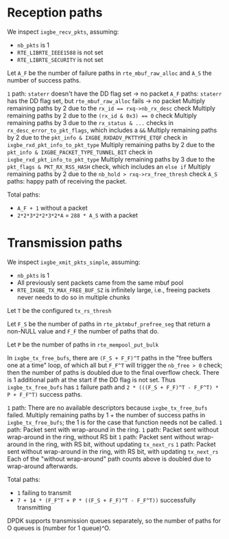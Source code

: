 # Reception paths

We inspect `ixgbe_recv_pkts`, assuming:
- `nb_pkts` is 1
- `RTE_LIBRTE_IEEE1588` is not set
- `RTE_LIBRTE_SECURITY` is not set

Let `A_F` be the number of failure paths in `rte_mbuf_raw_alloc` and `A_S` the number of success paths.

`1` path: `staterr` doesn't have the DD flag set -> no packet
`A_F` paths: `staterr` has the DD flag set, but `rte_mbuf_raw_alloc` fails -> no packet
Multiply remaining paths by 2 due to the `rx_id == rxq->nb_rx_desc` check
Multiply remaining paths by 2 due to the `(rx_id & 0x3) == 0` check
Multiply remaining paths by 3 due to the `rx_status & ...` checks in `rx_desc_error_to_pkt_flags`, which includes a `&&`
Multiply remaining paths by 2 due to the `pkt_info & IXGBE_RXDADV_PKTTYPE_ETQF` check in `ixgbe_rxd_pkt_info_to_pkt_type`
Multiply remaining paths by 2 due to the `pkt_info & IXGBE_PACKET_TYPE_TUNNEL_BIT` check in `ixgbe_rxd_pkt_info_to_pkt_type`
Multiply remaining paths by 3 due to the `pkt_flags & PKT_RX_RSS_HASH` check, which includes an `else if`
Multiply remaining paths by 2 due to the `nb_hold > rxq->rx_free_thresh` check
`A_S` paths: happy path of receiving the packet.

Total paths:
- `A_F + 1` without a packet
- `2*2*3*2*2*3*2*A` = `288 * A_S` with a packet


# Transmission paths

We inspect `ixgbe_xmit_pkts_simple`, assuming:
- `nb_pkts` is 1
- All previously sent packets came from the same mbuf pool
- `RTE_IXGBE_TX_MAX_FREE_BUF_SZ` is infinitely large, i.e., freeing packets never needs to do so in multiple chunks

Let `T` be the configured `tx_rs_thresh`

Let `F_S` be the number of paths in `rte_pktmbuf_prefree_seg` that return a non-NULL value and `F_F` the number of paths that do.

Let `P` be the number of paths in `rte_mempool_put_bulk`

In `ixgbe_tx_free_bufs`, there are `(F_S + F_F)^T` paths in the "free buffers one at a time" loop,
of which all but `F_F^T` will trigger the `nb_free > 0` check; then the number of paths is doubled
due to the final overflow check. There is 1 additional path at the start if the DD flag is not set.
Thus `ixgbe_tx_free_bufs` has `1` failure path and `2 * (((F_S + F_F)^T - F_F^T) * P + F_F^T)` success paths.

`1` path: There are no available descriptors because `ixgbe_tx_free_bufs` failed.
Multiply remaining paths by 1 + the number of success paths in `ixgbe_tx_free_bufs`; the 1 is for the case that function needs not be called.
`1` path: Packet sent with wrap-around in the ring.
`1` path: Packet sent without wrap-around in the ring, without RS bit
`1` path: Packet sent without wrap-around in the ring, with RS bit, without updating `tx_next_rs`
`1` path: Packet sent without wrap-around in the ring, with RS bit, with updating `tx_next_rs`
Each of the "without wrap-around" path counts above is doubled due to wrap-around afterwards.

Total paths:
- `1` failing to transmit
- `7 + 14 * (F_F^T + P * ((F_S + F_F)^T - F_F^T))` successfully transmitting

DPDK supports transmission queues separately, so the number of paths for O queues is (number for 1 queue)^O.
